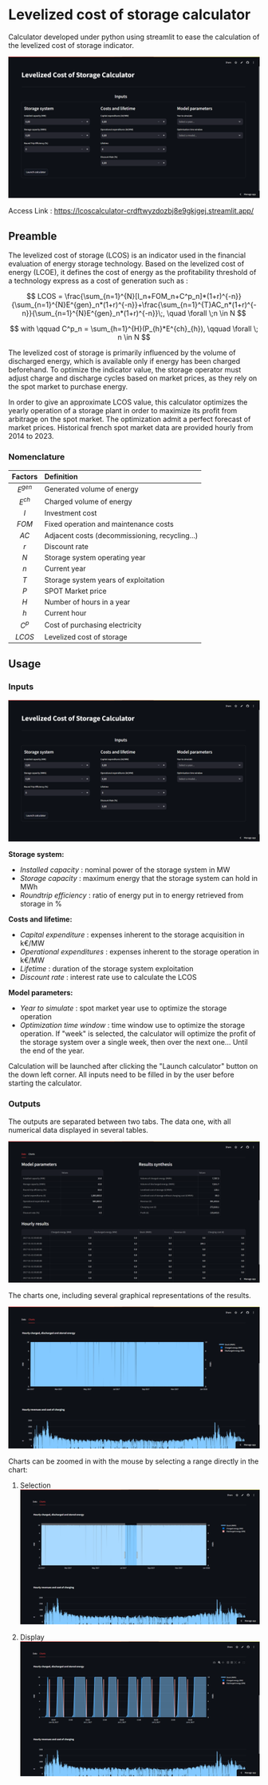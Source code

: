 # Levelized cost of storage calculator

Calculator developed under python using streamlit to ease the calculation of the levelized cost of storage indicator.

![Calculator](https://github.com/ad-44/LCOS_Calculator/blob/main/screenshots/Inputs.png?raw=true)

Access Link : https://lcoscalculator-crdftwyzdozbj8e9gkjgej.streamlit.app/

## Preamble

The levelized cost of storage (LCOS) is an indicator used in the financial evaluation of energy storage technology. Based on the levelized cost of energy (LCOE), it defines the cost of energy as the profitability threshold of a technology express as a cost of generation such as : 

$$ LCOS = \frac{\sum_{n=1}^{N}[I_n+FOM_n+C^p_n]*(1+r)^{-n}}{\sum_{n=1}^{N}E^{gen}_n*(1+r)^{-n}}+\frac{\sum_{n=1}^{T}AC_n*(1+r)^{-n}}{\sum_{n=1}^{N}E^{gen}_n*(1+r)^{-n}}\;, \quad \forall \;n \in N $$ 

$$ with \qquad C^p_n = \sum_{h=1}^{H}(P_{h}*E^{ch}_{h}), \qquad \forall \; n \in N $$

The levelized cost of storage is primarily influenced by the volume of discharged energy, which is available only if energy has been charged beforehand.
To optimize the indicator value, the storage operator must adjust charge and discharge cycles based on market prices, as they rely on the spot market to purchase energy. 

In order to give an approximate LCOS value, this calculator optimizes the yearly operation of a storage plant in order to maximize its profit from arbitrage on the spot market. The optimization admit a perfect forecast of market prices. Historical french spot market data are provided hourly from 2014 to 2023.

### Nomenclature

|Factors|Definition|
|:---:|:---|
|$E^{gen}$|Generated volume of energy|
|$E^{ch}$ | Charged volume of energy|
|$I$ |Investment cost|
|$FOM$| Fixed operation and maintenance costs| 
|$AC$| Adjacent costs (decommissioning, recycling...)|
|$r$ | Discount rate|
|$N$ | Storage system operating year| 
|$n$ | Current year |
|$T$ | Storage system years of exploitation|
|$P$ | SPOT Market price|
|$H$ | Number of hours in a year|
|$h$ | Current hour |
|$C^p$ | Cost of purchasing electricity|
|$LCOS$ | Levelized cost of storage|
        
## Usage
### Inputs

![Calculator](https://github.com/ad-44/LCOS_Calculator/blob/main/screenshots/Inputs.png?raw=true)

**Storage system:**
- *Installed capacity* : nominal power of the storage system in MW
- *Storage capacity* : maximum energy that the storage system can hold in MWh
- *Roundtrip efficiency* : ratio of energy put in to energy retrieved from storage in %

**Costs and lifetime:**
- *Capital expenditure* : expenses inherent to the storage acquisition in k€/MW
- *Operational expenditures* : expenses inherent to the storage operation in k€/MW
- *Lifetime* : duration of the storage system exploitation
- *Discount rate* : interest rate use to calculate the LCOS

**Model parameters:**
- *Year to simulate* : spot market year use to optimize the storage operation
- *Optimization time window* : time window use to optimize the storage operation. If "week" is selected, the calculator will optimize the profit of the storage system over a single week, then over the next one... Until the end of the year. 

Calculation will be launched after clicking the "Launch calculator" button on the down left corner. All inputs need to be filled in by the user before starting the calculator.

### Outputs

The outputs are separated between two tabs. The data one, with all numerical data displayed in several tables.

![Data](https://github.com/ad-44/LCOS_Calculator/blob/main/screenshots/Outputs_data.png?raw=true)

The charts one, including several graphical representations of the results.

![Charts](https://github.com/ad-44/LCOS_Calculator/blob/main/screenshots/Outputs_charts.png?raw=true)

Charts can be zoomed in with the mouse by selecting a range directly in the chart: 

1. Selection 
![Zoom_select](https://github.com/ad-44/LCOS_Calculator/blob/main/screenshots/Zoom_select.png?raw=true)

2. Display
![Zoom_selection](https://github.com/ad-44/LCOS_Calculator/blob/main/screenshots/Zoom_selection.png?raw=true)
